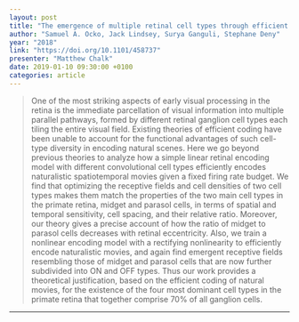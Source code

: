 ```yaml
---
layout: post
title: "The emergence of multiple retinal cell types through efficient coding of natural movies"
author: "Samuel A. Ocko, Jack Lindsey, Surya Ganguli, Stephane Deny"
year: "2018"
link: "https://doi.org/10.1101/458737"
presenter: "Matthew Chalk"
date: 2019-01-10 09:30:00 +0100
categories: article
---
```


> One of the most striking aspects of early visual processing in the retina is the immediate parcellation of visual information into 
> multiple parallel pathways, formed by different retinal ganglion cell types each tiling the entire visual field. Existing theories of 
> efficient coding have been unable to account for the functional advantages of such cell-type diversity in encoding natural scenes. Here 
> we go beyond previous theories to analyze how a simple linear retinal encoding model with different convolutional cell types efficiently 
> encodes naturalistic spatiotemporal movies given a fixed firing rate budget. We find that optimizing the receptive fields and cell 
> densities of two cell types makes them match the properties of the two main cell types in the primate retina, midget and parasol cells, 
> in terms of spatial and temporal sensitivity, cell spacing, and their relative ratio. Moreover, our theory gives a precise account of 
> how the ratio of midget to parasol cells decreases with retinal eccentricity. Also, we train a nonlinear encoding model with a 
> rectifying nonlinearity to efficiently encode naturalistic movies, and again find emergent receptive fields resembling those of midget 
> and parasol cells that are now further subdivided into ON and OFF types. Thus our work provides a theoretical justification, based on 
> the efficient coding of natural movies, for the existence of the four most dominant cell types in the primate retina that together 
> comprise 70% of all ganglion cells.
---
